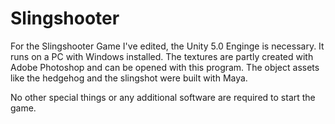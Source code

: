 # Slingshooter

For the Slingshooter Game I've edited, the Unity 5.0 Enginge is necessary.
It runs on a PC with Windows installed.
The textures are partly created with Adobe Photoshop and can be opened with this program.
The object assets like the hedgehog and the slingshot were built with Maya.

No other special things or any additional software are required to start the game.
